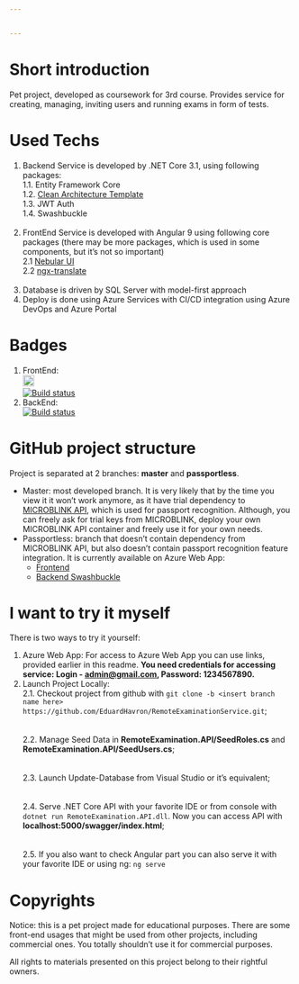 ```yaml
---


---
```


<h1 id="short-introduction">Short introduction</h1>
<p>Pet project, developed as coursework for 3rd course. Provides service for creating, managing, inviting users and running exams in form of tests.</p>
<h1 id="used-techs">Used Techs</h1>
<ol>
<li>Backend Service is developed by .NET Core 3.1, using following<br>
packages:<br>
1.1. Entity Framework Core<br>
1.2. <a href="https://github.com/jasontaylordev/CleanArchitecture">Clean Architecture Template</a><br>
1.3. JWT Auth<br>
1.4. Swashbuckle<br>
<br></li>
<li>FrontEnd Service is developed with Angular 9 using following core packages (there may be more packages, which is used in some components, but it’s not so important)<br>
2.1 <a href="https://github.com/akveo/nebular">Nebular UI</a><br>
2.2 <a href="https://github.com/ngx-translate/core">ngx-translate</a><br>
<br></li>
<li>Database is driven by SQL Server with model-first approach</li>
<li>Deploy is done using Azure Services with CI/CD integration using Azure DevOps and Azure Portal</li>
</ol>
<h1 id="badges">Badges</h1>
<ol>
<li>FrontEnd:<br>
<a href="https://eva.design"><img src="https://i.imgur.com/oMcxwZ0.png" alt="Eva Design System" height="20px"></a><br>
<a href="https://dev.azure.com/kyrylostakhevych/RemoteExaminationFrontEnd/_build/latest?definitionId=5"><img src="https://dev.azure.com/kyrylostakhevych/RemoteExaminationFrontEnd/_apis/build/status/RemoteExaminationFrontEnd-CI" alt="Build status"></a></li>
<li>BackEnd:<br>
<a href="https://dev.azure.com/kyrylostakhevych/RemoteExaminationBackEnd/_build/latest?definitionId=10"><img src="https://dev.azure.com/kyrylostakhevych/RemoteExaminationBackEnd/_apis/build/status/reservice%20-%20CI" alt="Build status"></a></li>
</ol>
<h1 id="github-project-structure">GitHub project structure</h1>
<p>Project is separated at 2 branches: <strong>master</strong> and <strong>passportless</strong>.</p>
<ul>
<li>Master: most developed branch. It is very likely that by the time you view it it won’t work anymore, as it have trial dependency to <a href="https://github.com/microblink">MICROBLINK API</a>, which is used for passport recognition. Although, you can freely ask for trial keys from MICROBLINK, deploy your own MICROBLINK API container and freely use it for your own needs.</li>
<li>Passportless: branch that doesn’t contain dependency from MICROBLINK API, but also doesn’t contain passport recognition feature integration. It is currently available on Azure Web App:
<ul>
<li><a href="https://reservices.azurewebsites.net">Frontend</a></li>
<li><a href="https://reservice.azurewebsites.net/swagger/index.html">Backend Swashbuckle</a></li>
</ul>
</li>
</ul>
<h1 id="i-want-to-try-it-myself">I want to try it myself</h1>
<p>There is two ways to try it yourself:</p>
<ol>
<li>Azure Web App: For access to Azure Web App you can use links, provided earlier in this readme. <strong>You need credentials for accessing service: Login - <a href="mailto:admin@gmail.com">admin@gmail.com</a>, Password: 1234567890.</strong></li>
<li>Launch Project Locally:<br>
2.1.	Checkout project from github with <code>git clone -b &lt;insert branch name here&gt; https://github.com/EduardHavron/RemoteExaminationService.git</code>;<br>
<br><br>
2.2. Manage Seed Data in <strong>RemoteExamination.API/SeedRoles.cs</strong> and <strong>RemoteExamination.API/SeedUsers.cs</strong>;<br>
<br><br>
2.3. Launch Update-Database from Visual Studio or it’s equivalent;<br>
<br><br>
2.4. Serve .NET Core API with your favorite IDE or from console with <code>dotnet run RemoteExamination.API.dll</code>. Now you can access API with <strong>localhost:5000/swagger/index.html</strong>;<br>
<br><br>
2.5. If you also want to check Angular part you can also serve it with your favorite IDE or using ng: <code>ng serve</code></li>
</ol>
<h1 id="copyrights">Copyrights</h1>
<p>Notice: this is a pet project made for educational purposes. There are some front-end usages that might be used from other projects, including commercial ones. You totally shouldn’t use it for commercial purposes.</p>
<p>All rights to materials presented on this project belong to their rightful owners.</p>

